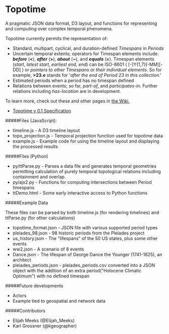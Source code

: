 Topotime
========

A pragmatic JSON data format, D3 layout, and functions for representing and computing over complex temporal phenomena.


Topotime currently permits the representation of:

* Standard, multipart, cyclical, and duration-defined _Timespans_ in _Periods_
* Uncertain temporal extents; operators for Timespan elements include: **_before_** (**<**), **_after_** (**>**), **_about_** (**~**), and **_equals_** (**=**). Timespan elements (_start_, _latest start_, _earliest end_, _end_) can be ISO-8601 ( [-]Y{1,7}[-MM][-DD] ) or _pointers to other Timespans or their individual elements_. So for example, **>23.e** stands for '_after the end of Period 23 in this collection_.' 
* Estimated periods when a period has no timespan defined
* Relations between events; so far, _part-of_, and _participates-in_. Further relations including _has-location_ are in development.

To learn more, check out these and other pages in [the Wiki.](https://github.com/ComputingPlace/topotime/wiki)

* [Topotime v 0.1 Specification](https://github.com/ComputingPlace/topotime/wiki/Topotime-v-0.1-specification)

#####Files (JavaScript):

* timeline.js - A D3 timeline layout
* topo\_projection.js - Temporal projection function used for topotime data
* example.js - Example code for using the timeline layout and displaying the processed results

#####Files (Python)
* py/ttParse.py - Parses a data file and generates temporal geometries permitting calculation of purely temporal topological relations including containment and overlap.
* py/ajx2.py - Functions for computing intersections between Period timespans
* ttDemo.html - Some early interactive access to Python functions

#####Example Data

These files can be parsed by both timeline.js (for rendering timelines) and ttParse.py (for other calculations)
* topotime_format.json - JSON file with various supported period types
* pleiades_98.json - 98 historic periods from the Pleiades project
* us_history.json - The "lifespans" of the 50 US states, plus some other events
* ww2.json - A scenario of 8 events
* Dance.json - The lifespan of George Dance the Younger (1741-1825), an architect
* pleiades\_periods.json - pleiades\_periods.csv converted into a JSON object with the addition of an extra period("Holocene Climatic Optimum") with no defined timespan



#####Future developments
* Actors
* Example tied to geospatial and network data

#####Contributors
* Elijah Meeks (@Elijah_Meeks)
* Karl Grossner (@kgeographer)
